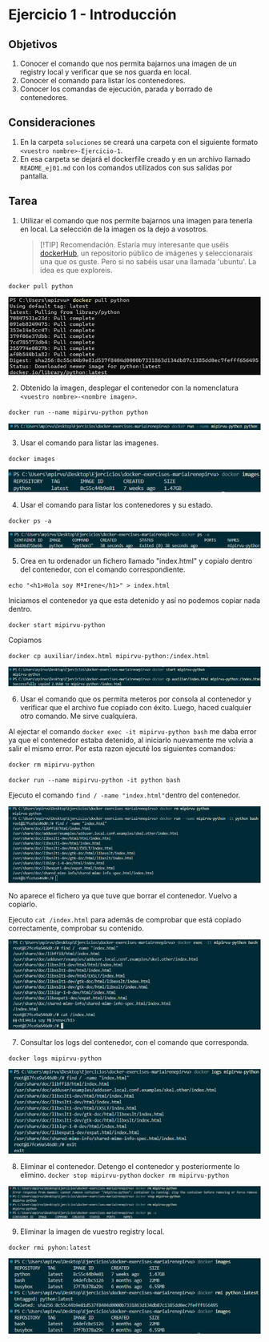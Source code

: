 # Ejercicio 1 - Introducción
## Objetivos
1. Conocer el comando  que nos permita bajarnos una imagen de un registry local y verificar que se nos guarda en local.
2. Conocer el comando  para listar los contenedores.
3. Conocer los comandas de ejecución, parada y borrado de contenedores.

## Consideraciones
 1. En la carpeta `soluciones` se creará una carpeta con el siguiente formato  `<vuestro nombre>-Ejercicio-1`.
 2. En esa carpeta se dejará el dockerfile creado y en un archivo llamado `README_ej01.md` con los comandos utilizados con sus salidas por pantalla.

## Tarea
1. Utilizar el comando que nos permite bajarnos una imagen para tenerla en local. La selección de la imagen os la dejo a vosotros. 
   
    >[!TIP] Recomendación.
    Estaría muy interesante que uséis [dockerHub](https://hub.docker.com/), un repositorio público de imágenes y seleccionarais una que os guste. Pero si no sabéis usar una llamada 'ubuntu'. La idea es que exploreis.

`docker pull python`

<img src= "../../auxiliar/ej1.png">


2. Obtenido la imagen, desplegar el contenedor con la nomenclatura  `<vuestro nombre>-<nombre imagen>`.

`docker run --name mipirvu-python python`

<img src= "../../auxiliar/ej1.1.png">


3. Usar el comando para listar las imagenes.

`docker images`

<img src= "../../auxiliar/ej1.2.png">


4. Usar el comando para listar los contenedores y su estado.

`docker ps -a`

<img src= "../../auxiliar/ej1.4.png">

5. Crea en tu ordenador un fichero llamado "index.html" y copialo dentro del contenedor, con el comando correspondiente.

`echo "<h1>Hola soy MªIrene</h1>" > index.html`

Iniciamos el contenedor ya que esta detenido y así no podemos copiar nada dentro.

`docker start mipirvu-python`

Copiamos 

`docker cp auxiliar/index.html mipirvu-python:/index.html`

<img src= "../../auxiliar/ej1.5.png">


6. Usar el comando que os permita meteros por consola al contenedor y verificar que el archivo fue copiado con éxito. Luego, haced cualquier otro comando. Me sirve cualquiera.

Al ejectar el comando `docker exec -it mipirvu-python bash` me daba error ya que el contenedor estaba detenido, al iniciarlo nuevamente me volvía a salir el mismo error. Por esta razon ejecuté los siguientes comandos:

`docker rm mipirvu-python`

`docker run --name mipirvu-python -it python bash`

Ejecuto el comando `find / -name "index.html"`dentro del contenedor.

<img src= "../../auxiliar/ej1.6.png">

No aparece el fichero ya que tuve que borrar el contenedor. Vuelvo a copiarlo.

Ejecuto `cat /index.html` para además de comprobar que está copiado correctamente, comprobar su contenido.

<img src= "../../auxiliar/ej1.7.png">

7. Consultar los logs del contenedor, con el comando que corresponda.

`docker logs mipirvu-python`

<img src= "../../auxiliar/ej1.8.png">

8. Eliminar el contenedor.
Detengo el contenedor y posteriormente lo elimino.
`docker stop mipirvu-python`
`docker rm mipirvu-python`

<img src= "../../auxiliar/ej1.9.png">

9. Eliminar la imagen de vuestro registry local.

`docker rmi pyhon:latest`

<img src= "../../auxiliar/ej1.10.png">
